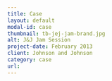 ```yaml
---
title: Case
layout: default
modal-id: case
thumbnail: tb-jej-jam-brand.jpg
alt: J&J Jam Session
project-date: February 2013
client: Johnson and Johnson
category: case
url: 
---
```

